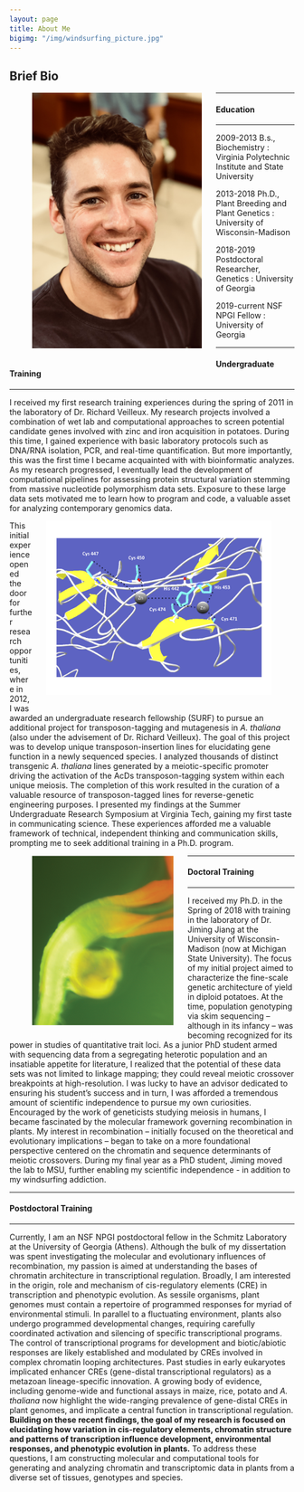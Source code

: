 ```yaml
---
layout: page
title: About Me
bigimg: "/img/windsurfing_picture.jpg"
---
```


## Brief Bio
<p align="justify">
<figure>
<div style="float: left; padding-right: 25px; padding-bottom: 25px">
	<img src="/img/bio_image.jpg" width="300" alt="" align="left">
</div>
</figure>
</p>

---------------------------------------
#### Education
---------------------------------------

2009-2013    B.s.,    Biochemistry
:	Virginia Polytechnic Institute and State University
>

2013-2018    Ph.D.,    Plant Breeding and Plant Genetics
:	University of Wisconsin-Madison
>

2018-2019    Postdoctoral Researcher,    Genetics
:	University of Georgia
>

2019-current    NSF NPGI Fellow
:	University of Georgia
>

>

---------------------------------------
#### Undergraduate Training
---------------------------------------
I received my first research training experiences during the spring of 2011 in the laboratory of Dr. Richard Veilleux. My research projects involved a combination of wet lab and computational approaches to screen potential candidate genes involved with zinc and iron acquisition in potatoes. During this time, I gained experience with basic laboratory protocols such as DNA/RNA isolation, PCR, and real-time quantification. But more importantly, this was the first time I became acquainted with with bioinformatic analyzes. As my research progressed, I eventually lead the development of computational pipelines for assessing protein structural variation stemming from massive nucleotide polymorphism data sets. Exposure to these large data sets motivated me to learn how to program and code, a valuable asset for analyzing contemporary genomics data.

<p align="justify">
<figure>
<div style="float: right; padding-left: 25px; padding-bottom: 25px">
	<img src="/img/undergrad_research_image.png" width="400" alt="" align="right">
</div>
</figure>
</p>

This initial experience opened the door for further research opportunities, where in 2012, I was awarded an undergraduate research fellowship (SURF) to pursue an additional project for transposon-tagging and mutagenesis in *A. thaliana* (also under the advisement of Dr. Richard Veilleux). The goal of this project was to develop unique transposon-insertion lines for elucidating gene function in a newly sequenced species. I analyzed thousands of distinct transgenic *A. thaliana* lines generated by a meiotic-specific promoter driving the activation of the AcDs transposon-tagging system within each unique meiosis. The completion of this work resulted in the curation of a valuable resource of transposon-tagged lines for reverse-genetic engineering purposes. I presented my findings at the Summer Undergraduate Research Symposium at Virginia Tech, gaining my first taste in communicating science. These experiences afforded me a valuable framework of technical, independent thinking and communication skills, prompting me to seek additional training in a Ph.D. program.

<p align="justify">
<figure>
<div style="float: left; padding-right: 25px; padding-bottom: 25px">
	<img src="/img/gfp_at.png" width="250" alt="" align="left">
</div>
</figure>
</p>


---------------------------------------
#### Doctoral Training
---------------------------------------
I received my Ph.D. in the Spring of 2018 with training in the laboratory of Dr. Jiming Jiang at the University of Wisconsin-Madison (now at Michigan State University). The focus of my initial project aimed to characterize the fine-scale genetic architecture of yield in diploid potatoes. At the time, population genotyping via skim sequencing – although in its infancy – was becoming recognized for its power in studies of quantitative trait loci. As a junior PhD student armed with sequencing data from a segregating heterotic population and an insatiable appetite for literature, I realized that the potential of these data sets was not limited to linkage mapping; they could reveal meiotic crossover breakpoints at high-resolution. I was lucky to have an advisor dedicated to ensuring his student’s success and in turn, I was afforded a tremendous amount of scientific independence to pursue my own curiosities. Encouraged by the work of geneticists studying meiosis in humans, I became fascinated by the molecular framework governing recombination in plants. My interest in recombination – initially focused on the theoretical and evolutionary implications – began to take on a more foundational perspective centered on the chromatin and sequence determinants of meiotic crossovers. During my final year as a PhD student, Jiming moved the lab to MSU, further enabling my scientific independence - in addition to my windsurfing addiction.


---------------------------------------
#### Postdoctoral Training
---------------------------------------
Currently, I am an NSF NPGI postdoctoral fellow in the Schmitz Laboratory at the University of Georgia (Athens). Although the bulk of my dissertation was spent investigating the molecular and evolutionary influences of recombination, my passion is aimed at understanding the bases of chromatin architecture in transcriptional regulation. Broadly, I am interested in the origin, role and mechanism of cis-regulatory elements (CRE) in transcription and phenotypic evolution. As sessile organisms, plant genomes must contain a repertoire of programmed responses for myriad of environmental stimuli. In parallel to a fluctuating environment, plants also undergo programmed developmental changes, requiring carefully coordinated activation and silencing of specific transcriptional programs. The control of transcriptional programs for development and biotic/abiotic responses are likely established and modulated by CREs involved in complex chromatin looping architectures. Past studies in early eukaryotes implicated enhancer CREs (gene-distal transcriptional regulators) as a metazoan lineage-specific innovation. A growing body of evidence, including genome-wide and functional assays in maize, rice, potato and *A. thaliana* now highlight the wide-ranging prevalence of gene-distal CREs in plant genomes, and implicate a central function in transcriptional regulation. **Building on these recent findings, the goal of my research is focused on elucidating how variation in cis-regulatory elements, chromatin structure and patterns of transcription influence development, environmental responses, and phenotypic evolution in plants.** To address these questions, I am constructing molecular and computational tools for generating and analyzing chromatin and transcriptomic data in plants from a diverse set of tissues, genotypes and species.
